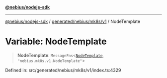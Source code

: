 [**@nebius/nodejs-sdk**](../../../../../README.md)

***

[@nebius/nodejs-sdk](../../../../../README.md) / [generated/nebius/mk8s/v1](../README.md) / NodeTemplate

# Variable: NodeTemplate

> **NodeTemplate**: `MessageFns`\<[`NodeTemplate`](../interfaces/NodeTemplate.md), `"nebius.mk8s.v1.NodeTemplate"`\>

Defined in: src/generated/nebius/mk8s/v1/index.ts:4329
